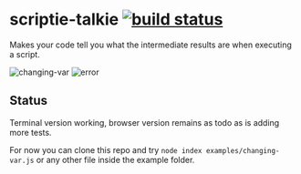 # scriptie-talkie [![build status](https://secure.travis-ci.org/thlorenz/scriptie-talkie.png)](http://travis-ci.org/thlorenz/scriptie-talkie)

Makes your code tell you what the intermediate results are when executing a script.

![changing-var](https://raw.github.com/thlorenz/scriptie-talkie/master/assets/changing-var.png)
![error](https://raw.github.com/thlorenz/scriptie-talkie/master/assets/error.png)

## Status

Terminal version working, browser version remains as todo as is adding more tests.

For now you can clone this repo and try `node index examples/changing-var.js` or any other file inside the example
folder.
